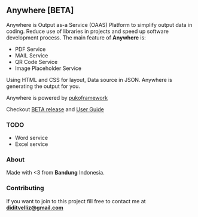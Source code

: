 ## Anywhere [BETA]

Anywhere is Output as-a Service (OAAS) Platform to simplify output data in coding. 
Reduce use of libraries in projects and speed up software development process.
The main feature of **Anywhere** is:

* PDF Service
* MAIL Service
* QR Code Service
* Image Placeholder Service

Using HTML and CSS for layout, Data source in JSON. 
Anywhere is generating the output for you.

Anywhere is powered by [pukoframework](https://github.com/Velliz/pukoframework)

Checkout [BETA release](https://anywhere.cf) and [User Guide](https://anywhere.cf/guide)

### TODO

* Word service
* Excel service

### About

Made with <3 from **Bandung** Indonesia.

### Contributing

If you want to join to this project fill free to contact me at **diditvelliz@gmail.com**
